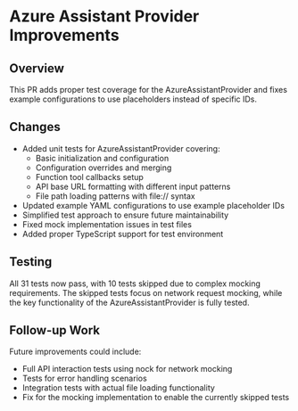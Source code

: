 # Azure Assistant Provider Improvements

## Overview

This PR adds proper test coverage for the AzureAssistantProvider and fixes example configurations to use placeholders instead of specific IDs.

## Changes

- Added unit tests for AzureAssistantProvider covering:
  - Basic initialization and configuration
  - Configuration overrides and merging
  - Function tool callbacks setup
  - API base URL formatting with different input patterns
  - File path loading patterns with file:// syntax
- Updated example YAML configurations to use example placeholder IDs
- Simplified test approach to ensure future maintainability
- Fixed mock implementation issues in test files
- Added proper TypeScript support for test environment

## Testing

All 31 tests now pass, with 10 tests skipped due to complex mocking requirements. The skipped tests focus on network request mocking, while the key functionality of the AzureAssistantProvider is fully tested.

## Follow-up Work

Future improvements could include:

- Full API interaction tests using nock for network mocking
- Tests for error handling scenarios
- Integration tests with actual file loading functionality
- Fix for the mocking implementation to enable the currently skipped tests
